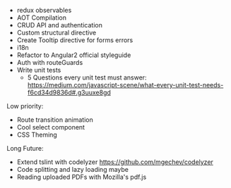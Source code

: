 - redux observables
- AOT Compilation
- CRUD API and authentication
- Custom structural directive
- Create Tooltip directive for forms errors
- i18n
- Refactor to Angular2 official styleguide
- Auth with routeGuards
- Write unit tests
  - 5 Questions every unit test must answer: https://medium.com/javascript-scene/what-every-unit-test-needs-f6cd34d9836d#.g3uuxe8gd

Low priority:
- Route transition animation 
- Cool select component
- CSS Theming

Long Future:
- Extend tslint with codelyzer https://github.com/mgechev/codelyzer
- Code splitting and lazy loading maybe
- Reading uploaded PDFs with Mozilla's pdf.js

